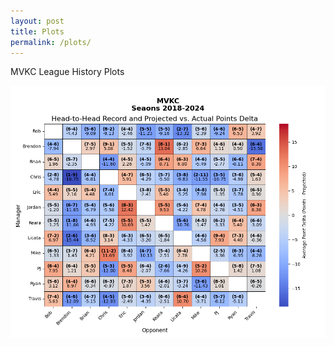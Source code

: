 ```yaml
---
layout: post
title: Plots
permalink: /plots/
---
```


MVKC League History Plots

![Manager head-to-head record heatmap](/assets/plots/head_to_head_heatmap.png)
